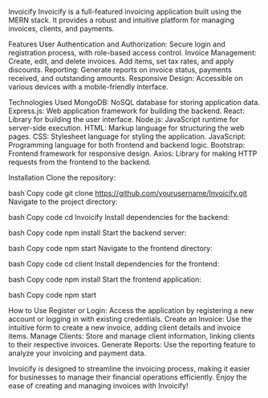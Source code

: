 Invoicify
Invoicify is a full-featured invoicing application built using the MERN stack. It provides a robust and intuitive platform for managing invoices, clients, and payments.

Features
User Authentication and Authorization: Secure login and registration process, with role-based access control.
Invoice Management: Create, edit, and delete invoices. Add items, set tax rates, and apply discounts.
Reporting: Generate reports on invoice status, payments received, and outstanding amounts.
Responsive Design: Accessible on various devices with a mobile-friendly interface.


Technologies Used
MongoDB: NoSQL database for storing application data.
Express.js: Web application framework for building the backend.
React: Library for building the user interface.
Node.js: JavaScript runtime for server-side execution.
HTML: Markup language for structuring the web pages.
CSS: Stylesheet language for styling the application.
JavaScript: Programming language for both frontend and backend logic.
Bootstrap: Frontend framework for responsive design.
Axios: Library for making HTTP requests from the frontend to the backend.


Installation
Clone the repository:

bash
Copy code
git clone https://github.com/yourusername/Invoicify.git
Navigate to the project directory:

bash
Copy code
cd Invoicify
Install dependencies for the backend:

bash
Copy code
npm install
Start the backend server:

bash
Copy code
npm start
Navigate to the frontend directory:

bash
Copy code
cd client
Install dependencies for the frontend:

bash
Copy code
npm install
Start the frontend application:

bash
Copy code
npm start


How to Use
Register or Login: Access the application by registering a new account or logging in with existing credentials.
Create an Invoice: Use the intuitive form to create a new invoice, adding client details and invoice items.
Manage Clients: Store and manage client information, linking clients to their respective invoices.
Generate Reports: Use the reporting feature to analyze your invoicing and payment data.

Invoicify is designed to streamline the invoicing process, making it easier for businesses to manage their financial operations efficiently. Enjoy the ease of creating and managing invoices with Invoicify!
